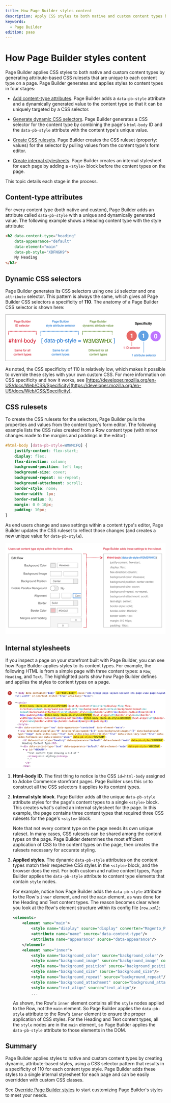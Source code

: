 ```yaml
---
title: How Page Builder styles content
description: Apply CSS styles to both native and custom content types by generating attribute-based CSS rulesets that are unique to each content type on a page.
keywords:
  - Page Builder
edition: paas
---
```


# How Page Builder styles content

Page Builder applies CSS styles to both native and custom content types by generating attribute-based CSS rulesets that are unique to each content type on a page. Page Builder generates and applies styles to content types in four stages:

-  [Add content-type attributes](#content-type-attributes). Page Builder adds a `data-pb-style` attribute and a dynamically generated value to the content type so that it can be uniquely targeted by a CSS selector.

-  [Generate dynamic CSS selectors](#dynamic-css-selectors). Page Builder generates a CSS selector for the content type by combining the page's `html-body` ID and the `data-pb-style` attribute with the content type's unique value.

-  [Create CSS rulesets](#css-rulesets). Page Builder creates the CSS ruleset (property: values) for the selector by pulling values from the content type's form editor.

-  [Create internal stylesheets](#internal-stylesheets). Page Builder creates an internal stylesheet for each page by adding a `<style>` block before the content types on the page.

This topic details each stage in the process.

## Content-type attributes

For every content type (both native and custom), Page Builder adds an attribute called `data-pb-style` with a unique and dynamically generated value. The following example shows a Heading content type with the style attribute:

```html
<h2 data-content-type="heading"
    data-appearance="default"
    data-element="main"
    data-pb-style="XDFNGK9">
    My Heading
</h2>
```

## Dynamic CSS selectors

Page Builder generates its CSS selectors using one `id` selector and one `attribute` selector. This pattern is always the same, which gives all Page Builder CSS selectors a specificity of **110**. The anatomy of a Page Builder CSS selector is shown here:

![Page Builder style selector](../../_images/page-builder/pagebuilder-style-selector.svg)

As noted, the CSS specificity of 110 is relatively low, which makes it possible to override these styles with your own custom CSS. For more information on CSS specificity and how it works, see [https://developer.mozilla.org/en-US/docs/Web/CSS/Specificity](https://developer.mozilla.org/en-US/docs/Web/CSS/Specificity).

## CSS rulesets

To create the CSS rulesets for the selectors, Page Builder pulls the properties and values from the content type's form editor. The following example lists the CSS rules created from a Row content type (with minor changes made to the margins and paddings in the editor):

```css
#html-body [data-pb-style=WMWMCFQ] {
    justify-content: flex-start;
    display: flex;
    flex-direction: column;
    background-position: left top;
    background-size: cover;
    background-repeat: no-repeat;
    background-attachment: scroll;
    border-style: none;
    border-width: 1px;
    border-radius: 0;
    margin: 0 0 10px;
    padding: 10px;
}
```

As end users change and save settings within a content type's editor, Page Builder updates the CSS ruleset to reflect those changes (and creates a new unique value for `data-pb-style`).

![Page Builder content styling](../../_images/page-builder/how-pagebuilder-styles-content.svg)

## Internal stylesheets

If you inspect a page on your storefront built with Page Builder, you can see how Page Builder applies styles to its content types. For example, the following HTML is from a simple page with three content types: a `Row`, `Heading`, and `Text`. The highlighted parts show how Page Builder defines and applies the styles to content types on a page.

![Page Builder style selector](../../_images/page-builder/pagebuilder-inspect-styling.png)

1. **Html-body ID**. The first thing to notice is the CSS `id=html-body` assigned to Adobe Commerce storefront pages. Page Builder uses this `id` to construct all the CSS selectors it applies to its content types.

1. **Internal style block**. Page Builder adds all the unique `data-pb-style` attribute styles for the page's content types to a single `<style>` block. This creates what's called an internal stylesheet for the page. In this example, the page contains three content types that required three CSS rulesets for the page's `<style>` block.

    Note that not every content type on the page needs its own unique ruleset. In many cases, CSS rulesets can be shared among the content types on the page. Page Builder determines the most efficient application of CSS to the content types on the page, then creates the rulesets necessary for accurate styling.

1. **Applied styles**. The dynamic `data-pb-style` attributes on the content types match their respective CSS styles in the `<style>` block, and the browser does the rest. For both custom and native content types, Page Builder applies the `data-pb-style` attribute to content type elements that contain `style` nodes.

    For example, notice how Page Builder adds the `data-pb-style` attribute to the Row's `inner` element, and not the `main` element, as was done for the Heading and Text content types. The reason becomes clear when you look at the Row's element structure within its config file (`row.xml`):

    ```xml
    <elements>
        <element name="main">
            <style name="display" source="display" converter="Magento_PageBuilder/js/converter/style/display" preview_converter="Magento_PageBuilder/js/converter/style/preview/display"/>
            <attribute name="name" source="data-content-type"/>
            <attribute name="appearance" source="data-appearance"/>
        </element>
        <element name="inner">
            <style name="background_color" source="background_color"/>
            <style name="background_image" source="background_image" converter="Magento_PageBuilder/js/converter/style/background-image" preview_converter="Magento_PageBuilder/js/converter/style/preview/background-image" persistence_mode="write"/>
            <style name="background_position" source="background_position"/>
            <style name="background_size" source="background_size"/>
            <style name="background_repeat" source="background_repeat"/>
            <style name="background_attachment" source="background_attachment"/>
            <style name="text_align" source="text_align"/>
            ...
    ```

    As shown, the Row's `inner` element contains all the `style` nodes applied to the Row, not the `main` element. So Page Builder applies the `data-pb-style` attribute to the Row's `inner` element to ensure the proper application of CSS styles. For the Heading and Text content types, all the `style` nodes are in the `main` element, so Page Builder applies the `data-pb-style` attribute to those elements in the DOM.

## Summary

Page Builder applies styles to native and custom content types by creating dynamic, attribute-based styles, using a CSS selector pattern that results in a specificity of 110 for each content type style. Page Builder adds these styles to a single internal stylesheet for each page and can be easily overridden with custom CSS classes.

See [Override Page Builder styles](override-pagebuilder-styles.md) to start customizing Page Builder's styles to meet your needs.
